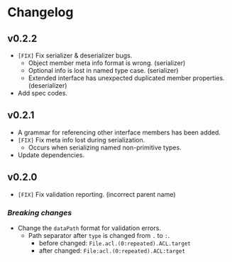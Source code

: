 # Changelog

## v0.2.2

* `[FIX]` Fix serializer & deserializer bugs.
  * Object member meta info format is wrong. (serializer)
  * Optional info is lost in named type case. (serializer)
  * Extended interface has unexpected duplicated member properties. (deserializer)
* Add spec codes.

## v0.2.1

* A grammar for referencing other interface members has been added.
* `[FIX]` Fix meta info lost during serialization.
  * Occurs when serializing named non-primitive types.
* Update dependencies.


## v0.2.0

* `[FIX]` Fix validation reporting. (incorrect parent name)

### _Breaking changes_
* Change the `dataPath` format for validation errors.
  * Path separator after `type` is changed from `.` to `:`.
    * before changed: `File.acl.(0:repeated).ACL.target`
    * after changed: `File:acl.(0:repeated).ACL:target`
